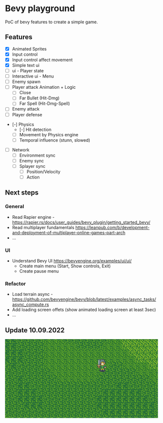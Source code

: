 # Bevy playground

PoC of bevy features to create a simple game.

## Features

- [X] Animated Sprites
- [X] Input control
- [X] Input control affect movement
- [X] Simple text ui
- [ ] ui - Player state
- [ ] Interactive ui - Menu
- [ ] Enemy spawn
- [ ] Player attack Animation + Logic
	- [ ] Close
	- [ ] Far Bullet (Hit-Dmg)
	- [ ] Far Spell (Hit-Dmg-Spell)
- [ ] Enemy attack
- [ ] Player defense
- [-] Physics 
	- [-] Hit detection
	- [ ] Movement by Physics engine
	- [ ] Temporal influence (stunn, slowed)
- [ ] Network
	- [ ] Environment sync
	- [ ] Enemy sync
	- [ ] Splayer sync
		- [ ] Position/Velocity
		- [ ] Action

## Next steps

### General
- Read Rapier engine - https://rapier.rs/docs/user_guides/bevy_plugin/getting_started_bevy/
- Read multiplayer fundamentals https://leanpub.com/b/development-and-deployment-of-multiplayer-online-games-part-arch
- ... 

### UI
- Understand Bevy UI https://bevyengine.org/examples/ui/ui/
  - Create main menu (Start, Show controls, Exit)
  - Create pause menu

### Refactor
- Load terrain async - https://github.com/bevyengine/bevy/blob/latest/examples/async_tasks/async_compute.rs
- Add loading screen offets (show animated loading screen at least 3sec)
- ...

## Update 10.09.2022

![22-09-11](doc/gifs/22-09-11.gif)
